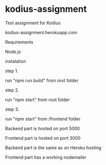 # kodius-assignment

Test assignment for Kodius

kodius-assignment.herokuapp.com

Requirements

Node.js

instalation

step 1.

run "npm run build" from root folder

step 2.

run "npm start" from root folder

step 3.

run "npm start" from /frontend folder

Backend part is hosted on port 5000

Frontend part is hosted on port 3000

Backend part is the same as on Heroku hosting

Frontend part has a working nodemailer
